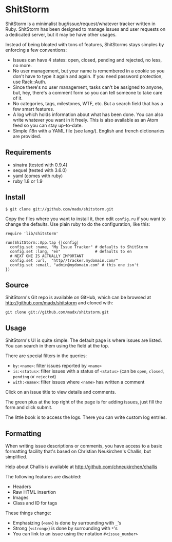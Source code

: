 ShitStorm
=========

ShitStorm is a minimalist bug/issue/request/whatever tracker written in Ruby.
ShitStorm has been designed to manage issues and user requests on a dedicated
server, but it may be have other usages.

Instead of being bloated with tons of features, ShitStorms stays simples by
enforcing a few conventions:

* Issues can have 4 states: open, closed, pending and rejected, no less, no
  more.
* No user management, but your name is remembered in a cookie so you don't
  have to type it again and again. If you need password protection, use
  Rack::Auth.
* Since there's no user management, tasks can't be assigned to anyone, but,
  hey, there's a comment form so you can tell someone to take care of it.
* No categories, tags, milestones, WTF, etc. But a search field that has a few
  smart features.
* A log which holds information about what has been done. You can also write
  whatever you want in it freely. This is also available as an Atom feed so
  you can stay up-to-date.
* Simple i18n with a YAML file (see lang/). English and french dictionaries
  are provided.

## Requirements ##############################################################

* sinatra (tested with 0.9.4)
* sequel (tested with 3.6.0)
* yaml (comes with ruby)
* ruby 1.8 or 1.9

## Install ###################################################################

    $ git clone git://github.com/madx/shitstorm.git

Copy the files where you want to install it, then edit `config.ru` if you
want to change the defaults. Use plain ruby to do the configuration, like
this:

    require 'lib/shitstorm'

    run(ShitStorm::App.tap {|config|
      config.set :name, "My Issue Tracker" # defaults to ShitStorm
      config.set :lang, "en"               # defaults to en
      # NEXT ONE IS ACTUALLY IMPORTANT
      config.set :url,  "http//tracker.mydomain.com/"
      config.set :email, "admin@mydomain.com" # this one isn't
    })

## Source ####################################################################

ShitStorm's Git repo is available on GitHub, which can be browsed at
http://github.com/madx/shitstorm and cloned with:

    git clone git://github.com/madx/shitstorm.git

## Usage #####################################################################

ShitStorm's UI is quite simple. The default page is where issues are listed.
You can search in them using the field at the top.

There are special filters in the queries:

* `by:<name>`: filter issues reported by `<name>`
* `is:<status>`: filter issues with a status of `<status>` (can be `open`,
   `closed`, `pending` or `rejected`)
* `with:<name>`: filter issues where `<name>` has written a comment

Click on an issue title to view details and comments.

The green plus at the top right of the page is for adding issues, just fill
the form and click submit.

The little book is to access the logs. There you can write custom log entries.

## Formatting ################################################################

When writing issue descriptions or comments, you have access to a basic
formatting facility that's based on Christian Neukirchen's Challis, but
simplified.

Help about Challis is available at http://github.com/chneukirchen/challis

The following features are disabled:

* Headers
* Raw HTML insertion
* Images
* Class and ID for tags

These things change:

* Emphasizing (`<em>`) is done by surrounding with `_`'s
* Strong (`<strong>`) is done by surrounding with `*`'s
* You can link to an issue using the notation `#<issue_number>`
